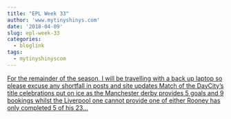 ```yaml
---
title: "EPL Week 33"
author: 'www.mytinyshinys.com'
date: '2018-04-09'
slug: epl-week-33
categories:
  - bloglink
tags:
  - mytinyshinyscom
---
```


[For the remainder of the season, I will be travelling with a back up laptop so please excuse any shortfall in posts and site updates Match of the DayCity’s title celebrations put on ice as the Manchester derby provides 5 goals and 9 bookings whilst the Liverpool one cannot provide one of either Rooney has only completed 5 of his 23...<click to read more>](https://www.mytinyshinys.com/2018/04/09/epl-week-33/)

